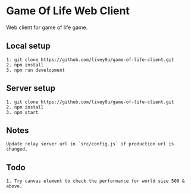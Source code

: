 # Game Of Life Web Client

Web client for game of life game.

## Local setup

	1. git clone https://github.com/livey0u/game-of-life-client.git
	2. npm install
	3. npm run development

## Server setup

	1. git clone https://github.com/livey0u/game-of-life-client.git
	2. npm install
	3. npm start

## Notes
	
	Update relay server url in `src/config.js` if production url is changed.

## Todo

	1. Try canvas element to check the performance for world size 500 & above.

